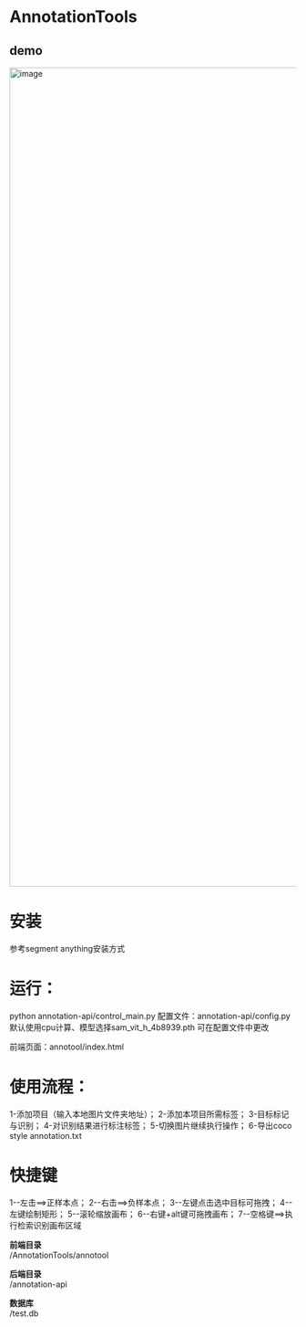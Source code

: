 # AnnotationTools
## demo
<img width="1435" alt="image" src="https://user-images.githubusercontent.com/44898094/233643477-79a0330c-dcf2-4fdc-bc53-cc499ba45d2c.png">

# 安装
参考segment anything安装方式

# 运行：
python annotation-api/control_main.py
配置文件：annotation-api/config.py
默认使用cpu计算、模型选择sam_vit_h_4b8939.pth 可在配置文件中更改

前端页面：annotool/index.html


# 使用流程：
1-添加项目（输入本地图片文件夹地址）；
2-添加本项目所需标签；
3-目标标记与识别；
4-对识别结果进行标注标签；
5-切换图片继续执行操作；
6-导出coco style annotation.txt


# 快捷键       
1--左击==>正样本点；
2--右击==>负样本点；
3--左键点击选中目标可拖拽；
4--左键绘制矩形；
5--滚轮缩放画布；
6--右键+alt键可拖拽画布；
7--空格键==>执行检索识别画布区域

**前端目录**       
/AnnotationTools/annotool

**后端目录**       
/annotation-api

**数据库**      
/test.db

